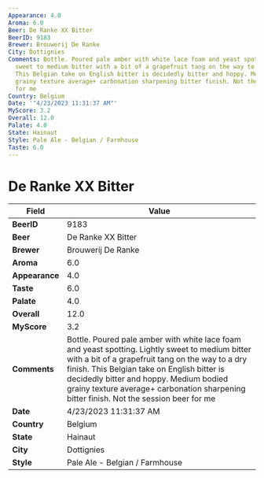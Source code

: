 ```yaml
---
Appearance: 4.0
Aroma: 6.0
Beer: De Ranke XX Bitter
BeerID: 9183
Brewer: Brouwerij De Ranke
City: Dottignies
Comments: Bottle. Poured pale amber with white lace foam and yeast spotting. Lightly
  sweet to medium bitter with a bit of a grapefruit tang on the way to a dry finish.
  This Belgian take on English bitter is decidedly bitter and hoppy. Medium bodied
  grainy texture average+ carbonation sharpening bitter finish. Not the session beer
  for me
Country: Belgium
Date: '"4/23/2023 11:31:37 AM"'
MyScore: 3.2
Overall: 12.0
Palate: 4.0
State: Hainaut
Style: Pale Ale - Belgian / Farmhouse
Taste: 6.0
---
```


# De Ranke XX Bitter

| Field         | Value |
|---------------|-------|
| **BeerID** | 9183 |
| **Beer** | De Ranke XX Bitter |
| **Brewer** | Brouwerij De Ranke |
| **Aroma** | 6.0 |
| **Appearance** | 4.0 |
| **Taste** | 6.0 |
| **Palate** | 4.0 |
| **Overall** | 12.0 |
| **MyScore** | 3.2 |
| **Comments** | Bottle. Poured pale amber with white lace foam and yeast spotting. Lightly sweet to medium bitter with a bit of a grapefruit tang on the way to a dry finish. This Belgian take on English bitter is decidedly bitter and hoppy. Medium bodied grainy texture average+ carbonation sharpening bitter finish. Not the session beer for me |
| **Date** | 4/23/2023 11:31:37 AM |
| **Country** | Belgium |
| **State** | Hainaut |
| **City** | Dottignies |
| **Style** | Pale Ale - Belgian / Farmhouse |
